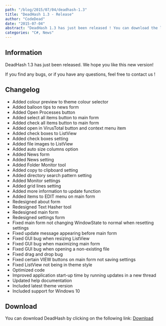 ```yaml
---
path: "/blog/2015/07/04/deadhash-1.3"
title: "DeadHash 1.3 - Release"
author: "CodeDead"
date: "2015-07-04"
abstract: "DeadHash 1.3 has just been released ! You can download the latest version by clicking here. Changelog: Added colour preview to theme colour selector Added balloon tips to news form Added Open Processes button Added select all items button to main form Added check all..."
categories: "C#, News"
---
```

## Information

DeadHash 1.3 has just been released. We hope you like this new version!

If you find any bugs, or if you have any questions, feel free to contact us !

## Changelog

* Added colour preview to theme colour selector
* Added balloon tips to news form
* Added Open Processes button
* Added select all items button to main form
* Added check all items button to main form
* Added open in VirusTotal button and context menu item
* Added check boxes to ListView
* Added check boxes setting
* Added file images to ListView
* Added auto size columns option
* Added News form
* Added News setting
* Added Folder Monitor tool
* Added copy to clipboard setting
* Added directory search pattern setting
* Added Monitor settings
* Added grid lines setting
* Added more information to update function
* Added items to EDIT menu on main form
* Redesigned about form
* Redesigned Text Hasher tool
* Redesigned main form
* Redesigned settings form
* Fixed main form not changing WindowState to normal when resetting settings
* Fixed update message appearing before main form
* Fixed GUI bug when resizing ListView
* Fixed GUI bug when maximizing main form
* Fixed GUI bug when opening a non-existing file
* Fixed drag and drop bug
* Fixed certain VIEW buttons on main form not saving settings
* Fixed ListView not being in theme style
* Optimized code
* Improved application start-up time by running updates in a new thread
* Updated help documentation
* Included latest theme version
* Included support for Windows 10

## Download

You can download DeadHash by clicking on the following link: <a href="/software/deadhash">Download</a>
